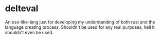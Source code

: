 # delteval

An eso-like-lang just for developing my understanding of both rust and the language creating process.
Shouldn't be used for any real purposes, hell it shouldn't even be used.
